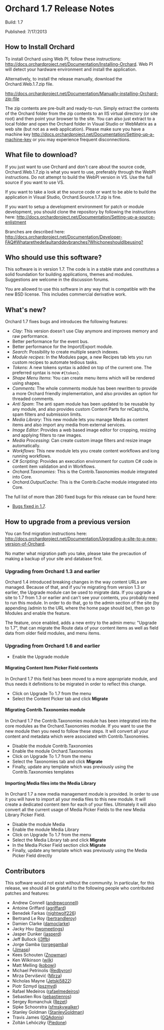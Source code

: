 Orchard 1.7 Release Notes
=========================
Build: 1.7

Published: 7/17/2013

How to Install Orchard
----------------------

To install Orchard using Web PI, follow these instructions:
<http://docs.orchardproject.net/Documentation/Installing-Orchard>.
Web PI will detect your hardware environment and install the application.

Alternatively, to install the release manually, download the Orchard.Web.1.7.zip file.

<http://docs.orchardproject.net/Documentation/Manually-installing-Orchard-zip-file>

The zip contents are pre-built and ready-to-run. Simply extract the contents of the Orchard
folder from the zip contents to an IIS virtual directory (or site root) and then point your
browser to the site. You can also just extract to a local folder and open the Orchard
folder in Visual Studio or WebMatrix as a web site (but not as a web application).
Please make sure you have a machine key
<http://docs.orchardproject.net/Documentation/Setting-up-a-machine-key>
or you may experience frequent disconnections.

What file to download?
----------------------

If you just want to use Orchard and don't care about the source code, Orchard.Web.1.7.zip
is what you want to use, preferably through the WebPI instructions.
Do not attempt to build the WebPI version in VS. Use the full source if you want to use VS.

If you want to take a look at the source code or want to be able to build the application in Visual Studio,
Orchard.Source.1.7.zip is fine.

If you want to setup a development environment for patch or module development,
you should clone the repository by following the instructions here:
<http://docs.orchardproject.net/Documentation/Setting-up-a-source-enlistment>

Branches are described here: <http://docs.orchardproject.net/Documentation/Developer-FAQ#Whatarethedefaultanddevbranches?WhichoneshouldIbeusing?>

Who should use this software?
-----------------------------

This software is in version 1.7. The code is in a stable state and constitutes
a solid foundation for building applications, themes and modules.
Suggestions are welcome in the discussion forums.

You are allowed to use this software in any way that is compatible with the new BSD license.
This includes commercial derivative work.

What's new?
-----------

Orchard 1.7 fixes bugs and introduces the following features:

* *Clay*: This version doesn't use Clay anymore and improves memory and raw performance.
* Better performance for the event bus.
* Better performance for the Import/Export module.
* *Search*: Possibility to create multiple search indexes.
* *Module recipes*: In the Modules page, a new Recipes tab lets you run custom recipes to automate tedious tasks.
* *Tokens*: A new tokens syntax is added on top of the current one. The preferred syntax is now `#{token}`.
* *Shape Menu Items*: You can create menu items which will be rendered using shapes.
* *Comments*: The whole comments module has been rewritten to provide a more Orchard friendly implementation, and also
provides an option for threaded comments.
* *Anti Spam*: The anti spam module has been updated to be reusable by any module, and also provides custom Content Parts 
for reCaptcha, spam filters and submission limits.
* *Media Library*: This new module lets you manage Media as content items and also import any media from external services.
* *Image Editor*: Provides a web based image editor for cropping, resizing and applying filters to raw images.
* *Media Processing*: Can create custom image filters and resize image automatically.
* *Workflows*: This new module lets you create content workflows and long running workflows.
* *C# Scripting*: Provides an execution environment for custom C# code in content item validation and in Workflows.
* *Orchard.Taxonomies*: This is the Contrib.Taxonomies module integrated into Core.
* *Orchard.OutputCache*: This is the Contrib.Cache module integrated into Core.

The full list of more than 280 fixed bugs for this release can be found here:

* [Bugs fixed in 1.7](https://orchard.codeplex.com/workitem/list/advanced?keyword=&status=Resolved|Closed&type=All&priority=All&release=Orchard%201.7&assignedTo=All&component=All&sortField=LastUpdatedDate&sortDirection=Descending&page=0&reasonClosed=All).

How to upgrade from a previous version
--------------------------------------

You can find migration instructions here: <http://docs.orchardproject.net/Documentation/Upgrading-a-site-to-a-new-version-of-Orchard>.

No matter what migration path you take, please take the precaution of making a backup of your
site and database first.

### Upgrading from Orchard 1.3 and earlier

Orchard 1.4 introduced breaking changes in the way content URLs are managed. Because of that,
and if you're migrating from version 1.3 or earlier, the Upgrade module can be used to migrate
data. If you upgrade a site to 1.7 from 1.3 or earlier and can't
see your contents, you probably need to run this module. In order to do that, go to the admin
section of the site (by appending /admin to the URL where the home page should be), then go
to Modules and enable the feature.

The feature, once enabled, adds a new entry to the admin menu: "Upgrade to 1.7", that can
migrate the Route data of your content items as well as field data from older field modules, and menu items.

### Upgrading from Orchard 1.6 and earlier

* Enable the Upgrade module

#### Migrating Content Item Picker Field contents

In Orchard 1.7 this field has been moved to a more appropriate module, and thus needs it definitions to be migrated
in order to reflect this change.

* Click on Upgrade To 1.7 from the menu
* Select the Content Picker tab and click **Migrate**

#### Migrating Contrib.Taxonomies module

In Orchard 1.7 the Contrib.Taxonomies module has been integrated into the core modules as the Orchard.Taxonomies module.
If you want to use the new module then you need to follow these steps. It will convert all your content and metadata
which were associated with Contrib.Taxonomies.

* Disable the module Contrib.Taxonomies
* Enable the module Orchard.Taxonomies
* Click on Upgrade To 1.7 from the menu
* Select the Taxonomies tab and click **Migrate**
* Finally, update any template which was previously using the Contrib.Taxonomies templates

#### Importing Media files into the Media Library

In Orchard 1.7 a new media management module is provided. In order to use it you will have to import all your media files
to this new module. It will create a dedicated content item for each of your files. Ultimately it will also convert
all the current usage of Media Picker Fields to the new Media Library Picker Field.

* Disable the module Media
* Enable the module Media Library
* Click on Upgrade To 1.7 from the menu
* Select the Media Library tab and click **Migrate**
* In the Media Picker Field section click **Migrate**
* Finally, update any template which was previously using the Media Picker Field directly

Contributors
------------

This software would not exist without the community. In particular, for this release,
we should all be grateful to the following people who contributed patches and features:


- Andrew Connell ([andrewconnell](http://www.codeplex.com/site/users/view/andrewconnell))
- Antoine Griffard ([agriffard](http://www.codeplex.com/site/users/view/agriffard))
- Benedek Farkas ([nightwolf226](https://www.codeplex.com/site/users/view/nightwolf226))
- Bertrand Le Roy ([bertrandleroy](http://www.codeplex.com/site/users/view/bertrandleroy))
- Damien Clarke ([damoclarke](http://www.codeplex.com/site/users/view/damoclarke))
- Jacky Hsu ([twomeetings](http://www.codeplex.com/site/users/view/twomeetings))
- Jasper Dunker ([jasperd](http://www.codeplex.com/site/users/view/jasperd))
- Jeff Bullock ([j3ffb](http://www.codeplex.com/site/users/view/j3ffb))
- Jorge Gamba ([jorgegamba](http://www.codeplex.com/site/users/view/jorgegamba))
- ([Jimasp](http://www.codeplex.com/site/users/view/Jimasp))
- Kees Schouten ([Znowman](http://www.codeplex.com/site/users/view/Znowman))
- Ken Wilkinson ([wilk](http://www.codeplex.com/site/users/view/wilk))
- Matt Melling ([kobowi](http://www.codeplex.com/site/users/view/kobowi))
- Michael Petrinolis ([Redbyron](http://www.codeplex.com/site/users/view/Redbyron))
- Mirza Dervišević ([Mirza](http://www.codeplex.com/site/users/view/Mirza))
- Nicholas Mayne ([Jetski5822](http://www.codeplex.com/site/users/view/Jetski5822))
- Piotr Szmyd ([pszmyd](https://www.codeplex.com/site/users/view/pszmyd))
- Rafael Medeiros ([rafaelmedeiros](http://www.codeplex.com/site/users/view/rafaelmedeiros))
- Sebastien Ros ([sebastienros](http://www.codeplex.com/site/users/view/sebastienros))
- Sergey Romanchuk ([Rezet](http://www.codeplex.com/site/users/view/Rezet))
- Sipke Schoorstra ([sfmskywalker](http://www.codeplex.com/site/users/view/sfmskywalker))
- Stanley Goldman ([StanleyGoldman](http://www.codeplex.com/site/users/view/StanleyGoldman))
- Travis James ([GQAdonis](http://www.codeplex.com/site/users/view/GQAdonis))
- Zoltán Lehóczky ([Piedone](http://www.codeplex.com/site/users/view/Piedone))
